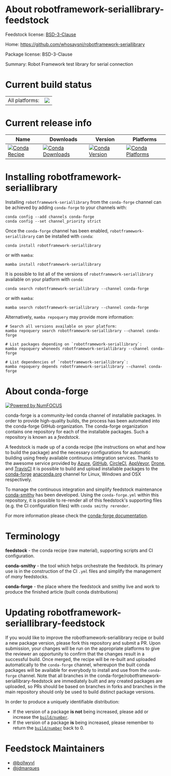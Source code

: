 About robotframework-seriallibrary-feedstock
============================================

Feedstock license: [BSD-3-Clause](https://github.com/conda-forge/robotframework-seriallibrary-feedstock/blob/main/LICENSE.txt)

Home: https://github.com/whosaysni/robotframework-seriallibrary

Package license: BSD-3-Clause

Summary: Robot Framework test library for serial connection

Current build status
====================


<table><tr><td>All platforms:</td>
    <td>
      <a href="https://dev.azure.com/conda-forge/feedstock-builds/_build/latest?definitionId=21251&branchName=main">
        <img src="https://dev.azure.com/conda-forge/feedstock-builds/_apis/build/status/robotframework-seriallibrary-feedstock?branchName=main">
      </a>
    </td>
  </tr>
</table>

Current release info
====================

| Name | Downloads | Version | Platforms |
| --- | --- | --- | --- |
| [![Conda Recipe](https://img.shields.io/badge/recipe-robotframework--seriallibrary-green.svg)](https://anaconda.org/conda-forge/robotframework-seriallibrary) | [![Conda Downloads](https://img.shields.io/conda/dn/conda-forge/robotframework-seriallibrary.svg)](https://anaconda.org/conda-forge/robotframework-seriallibrary) | [![Conda Version](https://img.shields.io/conda/vn/conda-forge/robotframework-seriallibrary.svg)](https://anaconda.org/conda-forge/robotframework-seriallibrary) | [![Conda Platforms](https://img.shields.io/conda/pn/conda-forge/robotframework-seriallibrary.svg)](https://anaconda.org/conda-forge/robotframework-seriallibrary) |

Installing robotframework-seriallibrary
=======================================

Installing `robotframework-seriallibrary` from the `conda-forge` channel can be achieved by adding `conda-forge` to your channels with:

```
conda config --add channels conda-forge
conda config --set channel_priority strict
```

Once the `conda-forge` channel has been enabled, `robotframework-seriallibrary` can be installed with `conda`:

```
conda install robotframework-seriallibrary
```

or with `mamba`:

```
mamba install robotframework-seriallibrary
```

It is possible to list all of the versions of `robotframework-seriallibrary` available on your platform with `conda`:

```
conda search robotframework-seriallibrary --channel conda-forge
```

or with `mamba`:

```
mamba search robotframework-seriallibrary --channel conda-forge
```

Alternatively, `mamba repoquery` may provide more information:

```
# Search all versions available on your platform:
mamba repoquery search robotframework-seriallibrary --channel conda-forge

# List packages depending on `robotframework-seriallibrary`:
mamba repoquery whoneeds robotframework-seriallibrary --channel conda-forge

# List dependencies of `robotframework-seriallibrary`:
mamba repoquery depends robotframework-seriallibrary --channel conda-forge
```


About conda-forge
=================

[![Powered by
NumFOCUS](https://img.shields.io/badge/powered%20by-NumFOCUS-orange.svg?style=flat&colorA=E1523D&colorB=007D8A)](https://numfocus.org)

conda-forge is a community-led conda channel of installable packages.
In order to provide high-quality builds, the process has been automated into the
conda-forge GitHub organization. The conda-forge organization contains one repository
for each of the installable packages. Such a repository is known as a *feedstock*.

A feedstock is made up of a conda recipe (the instructions on what and how to build
the package) and the necessary configurations for automatic building using freely
available continuous integration services. Thanks to the awesome service provided by
[Azure](https://azure.microsoft.com/en-us/services/devops/), [GitHub](https://github.com/),
[CircleCI](https://circleci.com/), [AppVeyor](https://www.appveyor.com/),
[Drone](https://cloud.drone.io/welcome), and [TravisCI](https://travis-ci.com/)
it is possible to build and upload installable packages to the
[conda-forge](https://anaconda.org/conda-forge) [anaconda.org](https://anaconda.org/)
channel for Linux, Windows and OSX respectively.

To manage the continuous integration and simplify feedstock maintenance
[conda-smithy](https://github.com/conda-forge/conda-smithy) has been developed.
Using the ``conda-forge.yml`` within this repository, it is possible to re-render all of
this feedstock's supporting files (e.g. the CI configuration files) with ``conda smithy rerender``.

For more information please check the [conda-forge documentation](https://conda-forge.org/docs/).

Terminology
===========

**feedstock** - the conda recipe (raw material), supporting scripts and CI configuration.

**conda-smithy** - the tool which helps orchestrate the feedstock.
                   Its primary use is in the construction of the CI ``.yml`` files
                   and simplify the management of *many* feedstocks.

**conda-forge** - the place where the feedstock and smithy live and work to
                  produce the finished article (built conda distributions)


Updating robotframework-seriallibrary-feedstock
===============================================

If you would like to improve the robotframework-seriallibrary recipe or build a new
package version, please fork this repository and submit a PR. Upon submission,
your changes will be run on the appropriate platforms to give the reviewer an
opportunity to confirm that the changes result in a successful build. Once
merged, the recipe will be re-built and uploaded automatically to the
`conda-forge` channel, whereupon the built conda packages will be available for
everybody to install and use from the `conda-forge` channel.
Note that all branches in the conda-forge/robotframework-seriallibrary-feedstock are
immediately built and any created packages are uploaded, so PRs should be based
on branches in forks and branches in the main repository should only be used to
build distinct package versions.

In order to produce a uniquely identifiable distribution:
 * If the version of a package **is not** being increased, please add or increase
   the [``build/number``](https://docs.conda.io/projects/conda-build/en/latest/resources/define-metadata.html#build-number-and-string).
 * If the version of a package **is** being increased, please remember to return
   the [``build/number``](https://docs.conda.io/projects/conda-build/en/latest/resources/define-metadata.html#build-number-and-string)
   back to 0.

Feedstock Maintainers
=====================

* [@bollwyvl](https://github.com/bollwyvl/)
* [@jdmarques](https://github.com/jdmarques/)

